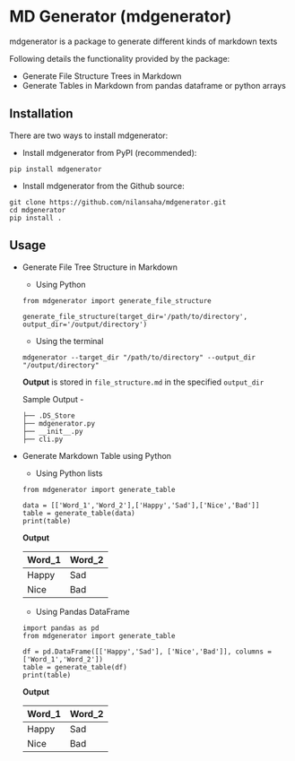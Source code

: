 # MD Generator (mdgenerator)

mdgenerator is a package to generate different kinds of markdown texts

Following details the functionality provided by the package:

- Generate File Structure Trees in Markdown
- Generate Tables in Markdown from pandas dataframe or python arrays

## Installation

There are two ways to install mdgenerator:

- Install mdgenerator from PyPI (recommended):

```
pip install mdgenerator
```

- Install mdgenerator from the Github source:

```
git clone https://github.com/nilansaha/mdgenerator.git
cd mdgenerator
pip install .
```

## Usage

- Generate File Tree Structure in Markdown
	
	- Using Python


	```
	from mdgenerator import generate_file_structure
	
	generate_file_structure(target_dir='/path/to/directory', output_dir='/output/directory')
	```
	
	- Using the terminal


	```
	mdgenerator --target_dir "/path/to/directory" --output_dir "/output/directory"
	```
	
	**Output** is stored in `file_structure.md` in the specified `output_dir`
	
	Sample Output - 

	```
	├── .DS_Store
	├── mdgenerator.py
	├── __init__.py
	├── cli.py
	```

- Generate Markdown Table using Python
	
	- Using Python lists

	```
	from mdgenerator import generate_table

	data = [['Word_1','Word_2'],['Happy','Sad'],['Nice','Bad']]
	table = generate_table(data)
	print(table)
	```
	**Output**

	|Word_1|Word_2|
	|---|---|
	|Happy|Sad|
	|Nice|Bad|

	
	- Using Pandas DataFrame

	```
	import pandas as pd
	from mdgenerator import generate_table

	df = pd.DataFrame([['Happy','Sad'], ['Nice','Bad']], columns = ['Word_1','Word_2'])
	table = generate_table(df)
	print(table)
	```
	**Output**

	|Word_1|Word_2|
	|---|---|
	|Happy|Sad|
	|Nice|Bad|
	


